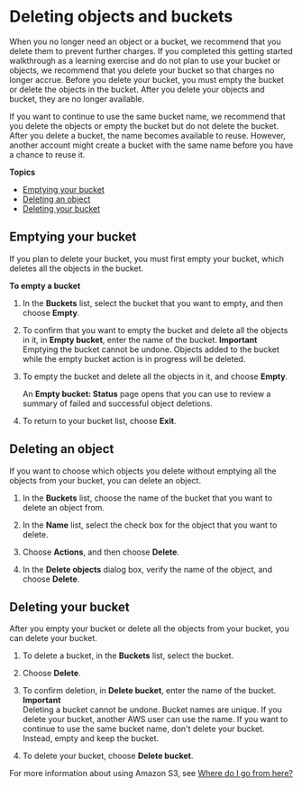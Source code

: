 # Deleting objects and buckets<a name="DeletingAnObjectandBucket"></a>

When you no longer need an object or a bucket, we recommend that you delete them to prevent further charges\. If you completed this getting started walkthrough as a learning exercise and do not plan to use your bucket or objects, we recommend that you delete your bucket so that charges no longer accrue\. Before you delete your bucket, you must empty the bucket or delete the objects in the bucket\. After you delete your objects and bucket, they are no longer available\.

If you want to continue to use the same bucket name, we recommend that you delete the objects or empty the bucket but do not delete the bucket\. After you delete a bucket, the name becomes available to reuse\. However, another account might create a bucket with the same name before you have a chance to reuse it\. 

**Topics**
+ [Emptying your bucket](#clean-up-empty-bucket)
+ [Deleting an object](#clean-up-delete-objects)
+ [Deleting your bucket](#clean-up-delete-bucket)

## Emptying your bucket<a name="clean-up-empty-bucket"></a>

If you plan to delete your bucket, you must first empty your bucket, which deletes all the objects in the bucket\. 

**To empty a bucket**

1. In the **Buckets** list, select the bucket that you want to empty, and then choose **Empty**\.

1. To confirm that you want to empty the bucket and delete all the objects in it, in **Empty bucket**, enter the name of the bucket\.
**Important**  
Emptying the bucket cannot be undone\. Objects added to the bucket while the empty bucket action is in progress will be deleted\.

1. To empty the bucket and delete all the objects in it, and choose **Empty**\.

   An **Empty bucket: Status** page opens that you can use to review a summary of failed and successful object deletions\.

1. To return to your bucket list, choose **Exit**\.

## Deleting an object<a name="clean-up-delete-objects"></a>

If you want to choose which objects you delete without emptying all the objects from your bucket, you can delete an object\. 

1. In the **Buckets** list, choose the name of the bucket that you want to delete an object from\.

1. In the **Name** list, select the check box for the object that you want to delete\.

1. Choose **Actions**, and then choose **Delete**\.

1. In the **Delete objects** dialog box, verify the name of the object, and choose **Delete**\.

## Deleting your bucket<a name="clean-up-delete-bucket"></a>

After you empty your bucket or delete all the objects from your bucket, you can delete your bucket\.

1. To delete a bucket, in the **Buckets** list, select the bucket\.

1. Choose **Delete**\.

1. To confirm deletion, in **Delete bucket**, enter the name of the bucket\.
**Important**  
Deleting a bucket cannot be undone\. Bucket names are unique\. If you delete your bucket, another AWS user can use the name\. If you want to continue to use the same bucket name, don't delete your bucket\. Instead, empty and keep the bucket\. 

1. To delete your bucket, choose **Delete bucket**\.

For more information about using Amazon S3, see [Where do I go from here?](ImplementingS3.md)
